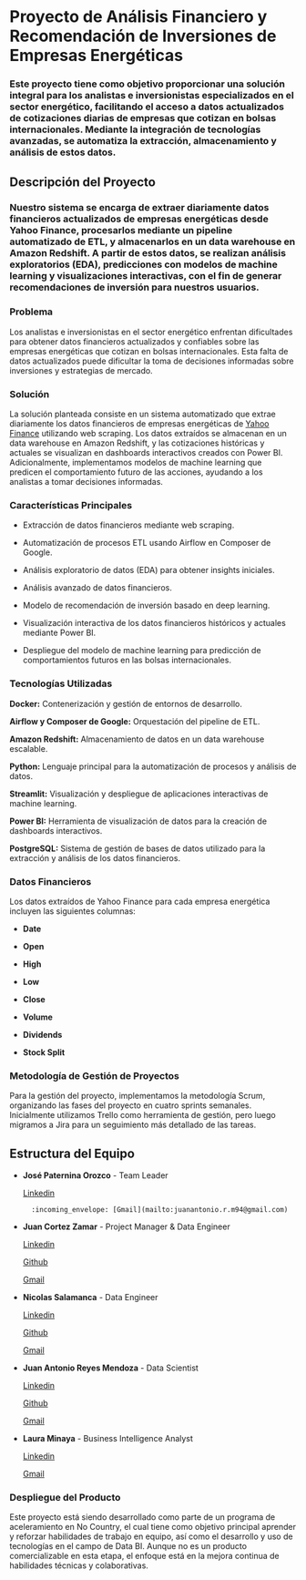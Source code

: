 # Proyecto de Análisis Financiero y Recomendación de Inversiones de Empresas Energéticas

### Este proyecto tiene como objetivo proporcionar una solución integral para los analistas e inversionistas especializados en el sector energético, facilitando el acceso a datos actualizados de cotizaciones diarias de empresas que cotizan en bolsas internacionales. Mediante la integración de tecnologías avanzadas, se automatiza la extracción, almacenamiento y análisis de estos datos.

## Descripción del Proyecto

### Nuestro sistema se encarga de extraer diariamente datos financieros actualizados de empresas energéticas desde Yahoo Finance, procesarlos mediante un pipeline automatizado de ETL, y almacenarlos en un data warehouse en Amazon Redshift. A partir de estos datos, se realizan análisis exploratorios (EDA), predicciones con modelos de machine learning y visualizaciones interactivas, con el fin de generar recomendaciones de inversión para nuestros usuarios.

### Problema

Los analistas e inversionistas en el sector energético enfrentan dificultades para obtener datos financieros actualizados y confiables sobre las empresas energéticas que cotizan en bolsas internacionales. Esta falta de datos actualizados puede dificultar la toma de decisiones informadas sobre inversiones y estrategias de mercado.

### Solución

La solución planteada consiste en un sistema automatizado que extrae diariamente los datos financieros de empresas energéticas de [Yahoo Finance](https://finance.yahoo.com "Yahoo Finance") utilizando web scraping. Los datos extraídos se almacenan en un data warehouse en Amazon Redshift, y las cotizaciones históricas y actuales se visualizan en dashboards interactivos creados con Power BI. Adicionalmente, implementamos modelos de machine learning que predicen el comportamiento futuro de las acciones, ayudando a los analistas a tomar decisiones informadas.

### Características Principales

- Extracción de datos financieros mediante web scraping.

- Automatización de procesos ETL usando Airflow en Composer de Google.

- Análisis exploratorio de datos (EDA) para obtener insights iniciales.

- Análisis avanzado de datos financieros.

- Modelo de recomendación de inversión basado en deep learning.

- Visualización interactiva de los datos financieros históricos y actuales mediante Power BI.

- Despliegue del modelo de machine learning para predicción de comportamientos futuros en las bolsas internacionales.

### Tecnologías Utilizadas

**Docker:** Contenerización y gestión de entornos de desarrollo.

**Airflow y Composer de Google:** Orquestación del pipeline de ETL.

**Amazon Redshift:** Almacenamiento de datos en un data warehouse escalable.

**Python:** Lenguaje principal para la automatización de procesos y análisis de datos.

**Streamlit:** Visualización y despliegue de aplicaciones interactivas de machine learning.

**Power BI:** Herramienta de visualización de datos para la creación de dashboards interactivos.

**PostgreSQL:** Sistema de gestión de bases de datos utilizado para la extracción y análisis de los datos financieros.

### Datos Financieros

Los datos extraídos de Yahoo Finance para cada empresa energética incluyen las siguientes columnas:

- **Date**

- **Open**

- **High**

- **Low**

- **Close**

- **Volume**

- **Dividends**

- **Stock Split**

### Metodología de Gestión de Proyectos

Para la gestión del proyecto, implementamos la metodología Scrum, organizando las fases del proyecto en cuatro sprints semanales. Inicialmente utilizamos Trello como herramienta de gestión, pero luego migramos a Jira para un seguimiento más detallado de las tareas.

## Estructura del Equipo 	
- **José Paternina Orozco** - Team Leader

    [Linkedin](https://www.linkedin.com/in/josepaterninaorozco/?originalSubdomain=co)

    	:incoming_envelope: [Gmail](mailto:juanantonio.r.m94@gmail.com)

- **Juan Cortez Zamar** - Project Manager & Data Engineer

    [Linkedin](https://www.linkedin.com/in/juanzamar)

    [Github](https://github.com/juancorzamar93)

    [Gmail](mailto:juancorzamar@gmail.com)
- **Nicolas Salamanca** - Data Engineer
  
  [Linkedin](https://www.example.com/image.jpg)

  [Github](https://github.com/NICOLAS-ANTONIO)

  [Gmail](mailto:nicolas.antonio.sm@outlook.com)

- **Juan Antonio Reyes Mendoza** - Data Scientist
 
  [Linkedin](https://www.linkedin.com/in/juan-antonio-reyes-mendoza/)

  [Github](https://github.com/JuanAntonioRe)

  [Gmail](mailto:juanantonio.r.m94@gmail.com)
  
- **Laura Minaya** - Business Intelligence Analyst
  
  [Linkedin](https://www.linkedin.com/in/laura-m-3a878b212/)

  [Gmail](mailto:lauminagui@gmail.com)

### Despliegue del Producto
Este proyecto está siendo desarrollado como parte de un programa de aceleramiento en No Country, el cual tiene como objetivo principal aprender y reforzar habilidades de trabajo en equipo, así como el desarrollo y uso de tecnologías en el campo de Data BI. Aunque no es un producto comercializable en esta etapa, el enfoque está en la mejora continua de habilidades técnicas y colaborativas.






